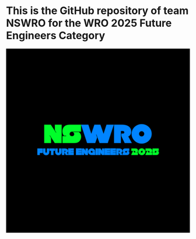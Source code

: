 # This is the GitHub repository of team NSWRO for the WRO 2025 Future Engineers Category
![](NSWRO.png)